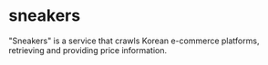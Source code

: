 # sneakers
"Sneakers" is a service that crawls Korean e-commerce platforms, retrieving and providing price information.
